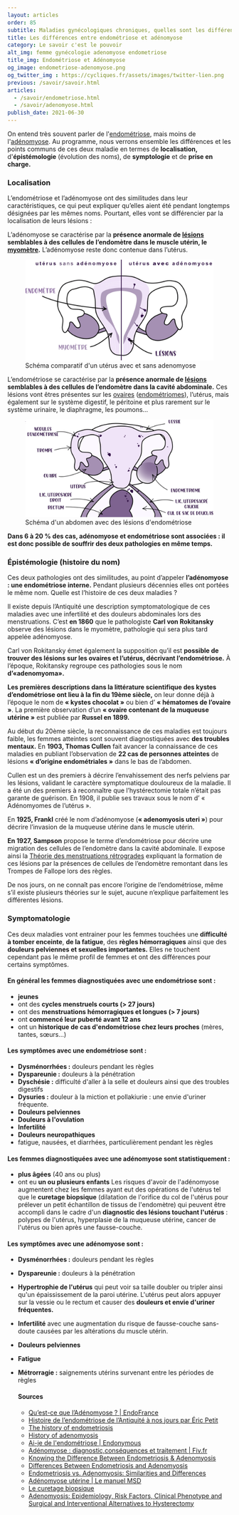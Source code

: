 ```yaml
---
layout: articles
order: 85
subtitle: Maladies gynécologiques chroniques, quelles sont les différences entre ces deux maladies ?
title: Les différences entre endométriose et adénomyose
category: Le savoir c'est le pouvoir
alt_img: femme gynécologie adenomyose endometriose
title_img: Endométriose et Adénomyose
og_image: endometriose-adenomyose.png
og_twitter_img : https://cycliques.fr/assets/images/twitter-lien.png
previous: /savoir/savoir.html
articles:
  - /savoir/endometriose.html
  - /savoir/adenomyose.html
publish_date: 2021-06-30
---
```

On entend très souvent parler de l'[endométriose](/savoir/endometriose.html), mais moins de l'[adénomyose](/savoir/adenomyose.html). Au programme, nous verrons ensemble les différences et les points communs de ces deux maladie en termes de **localisation,** d'**épistémologie** (évolution des noms), de **symptologie** et de **prise en charge.** 

### Localisation

L’endométriose et l’adénomyose ont des similitudes dans leur caractéristiques, ce qui peut expliquer qu’elles aient été pendant longtemps désignées par les mêmes noms. Pourtant, elles vont se différencier par la localisation de leurs lésions&nbsp;:

L’adénomyose se caractérise par la **présence anormale de [lésions](/endo-dico/lesions-endometriose.html) semblables à des cellules de l’endomètre dans le muscle utérin, le [myomètre](/endo-dico/myometre.html).** L’adénomyose reste donc contenue dans l’utérus.

<figure>
  <img src="/assets/images/schema/adenomyose.png" class="img-fluid" alt="schéma uterus adenomyose maladie gynécologique lésion endomètre myomètre" title="Schéma d'un utérus avec de l'adénomyose">
  <figcaption>Schéma comparatif d'un utérus avec et sans adenomyose</figcaption>
</figure>

L’endométriose se caractérise par la **présence anormale de [lésions](/endo-dico/lesions-endometriose.html) semblables à des cellules de l’endomètre dans la cavité abdominale.** Ces lésions vont êtres présentes sur les [ovaires](/endo-dico/ovaires.html) ([endométriomes](/endo-dico/endometriome.html)), l’utérus,  mais également sur le système digestif, le péritoine et plus rarement sur le système urinaire, le diaphragme, les poumons…

<figure>
  <img src="/assets/images/schema/endometriose-schema.png" class="img-fluid" alt="schéma uterus endometriose maladie gynécologique lésion abdomen femme" title="Schéma d'un abdomen avec de l'endométriose">
  <figcaption>Schéma d'un abdomen avec des lésions d'endométriose</figcaption>
</figure>

**Dans 6 à 20 % des cas, adénomyose et endométriose sont associées : il est donc possible de souffrir des deux pathologies en même temps.**

### Épistémologie (histoire du nom)

Ces deux pathologies ont des similitudes, au point d’appeler **l’adénomyose : une endométriose interne.** Pendant plusieurs décennies elles ont portées le même nom. Quelle est l’histoire de ces deux maladies ?

Il existe depuis l’Antiquité une description symptomatologique de ces maladies avec une infertilité et des douleurs abdominales lors des menstruations. C’est **en 1860** que le pathologiste **Carl von Rokitansky** observe des lésions dans le myomètre, pathologie qui sera plus tard appelée adénomyose.

Carl von Rokitansky émet également la supposition qu’il est **possible de trouver des lésions sur les ovaires et l’utérus, décrivant l’endométriose.** À l’époque, Rokitansky regroupe ces pathologies sous le nom **d’«adenomyoma».**

**Les premières descriptions dans la littérature scientifique des kystes d’endométriose ont lieu à la fin du 19ème siècle,** on leur donne déjà à l’époque le nom de **« kystes chocolat »** ou bien d’ **« hématomes de l’ovaire »**. La première observation d’un **« ovaire contenant de la muqueuse utérine »** est publiée par **Russel en 1899.**

Au début du 20ème siècle, la reconnaissance de ces maladies est toujours faible, les femmes atteintes sont souvent diagnostiquées avec **des troubles mentaux.** En **1903, Thomas Cullen** fait avancer la connaissance de ces maladies en publiant l’observation de **22 cas de personnes atteintes** de lésions **« d’origine endométriales »** dans le bas de l’abdomen.

Cullen est un des premiers à décrire l’envahissement des nerfs pelviens par les lésions, validant le caractère symptomatique douloureux de la maladie. Il a été un des premiers à reconnaître que l’hystérectomie totale n’était pas garante de guérison. En 1908, il publie ses travaux sous le nom d’ « Adénomyomes de l’utérus ».

En **1925, Frankl** créé le nom d’adénomyose (**« adenomyosis uteri »**) pour décrire l’invasion de la muqueuse utérine dans le muscle utérin.

**En 1927, Sampson** propose le terme d’endométriose pour décrire une migration des cellules de l’endomètre dans la cavité abdominale. Il expose ainsi la [Théorie des menstruations rétrogrades](/savoir/theories.html) expliquant la formation de ces lésions par la présences de cellules de l’endomètre remontant dans les Trompes de Fallope lors des règles.

De nos jours, on ne connaît pas encore l’origine de l’endométriose, même s’il existe plusieurs théories sur le sujet, aucune n’explique parfaitement les différentes lésions.

### Symptomatologie

Ces deux maladies vont entrainer pour les femmes touchées une **difficulté à tomber enceinte**, **de la fatigue**, des **règles hémorragiques** ainsi que des **douleurs pelviennes et sexuelles importantes.**
Elles ne touchent cependant pas le même profil de femmes et ont des différences pour certains symptômes.

#### En général les femmes diagnostiquées avec une endométriose sont :
- **jeunes**
- ont des **cycles menstruels courts (> 27 jours)**
- ont des **menstruations hémorragiques et longues (> 7 jours)**
- ont **commencé leur puberté avant 12 ans**
- ont un **historique de cas d'endométriose chez leurs proches** (mères, tantes, sœurs…)

#### Les symptômes avec une endométriose sont :
- **Dysménorrhées :** douleurs pendant les règles
- **Dyspareunie :** douleurs à la pénétration
- **Dyschésie :** difficulté d'aller à la selle et douleurs ainsi que des troubles digestifs
- **Dysuries :** douleur à la miction et pollakiurie : une envie d'uriner fréquente.
- **Douleurs pelviennes**
- **Douleurs à l'ovulation**
- **Infertilité**
- **Douleurs neuropathiques**
- fatigue, nausées, et diarrhées, particulièrement pendant les règles

#### Les femmes diagnostiquées avec une adénomyose sont statistiquement :
- **plus âgées** (40 ans ou plus)
- ont eu **un ou plusieurs enfants**
Les risques d'avoir de l'adénomyose augmentent chez les femmes ayant eut des opérations de l'utérus tel que le **curetage biopsique** (dilatation de l'orifice du col de l'utérus pour prélever un petit échantillon de tissus de l'endomètre) qui peuvent être accompli dans le cadre d'un **diagnostic des lésions touchant l'utérus** : polypes de l'utérus, hyperplasie de la muqueuse utérine, cancer de l'utérus ou bien après une fausse-couche.

#### Les symptômes avec une adénomyose sont :
- **Dysménorrhées :** douleurs pendant les règles
- **Dyspareunie :** douleurs à la pénétration
- **Hypertrophie de l'utérus** qui peut voir sa taille doubler ou tripler ainsi qu'un épaississement de la paroi utérine. L'utérus peut alors appuyer sur la vessie ou le rectum et causer des **douleurs et envie d'uriner fréquentes.**
- **Infertilité** avec une augmentation du risque de fausse-couche sans-doute causées par les altérations du muscle utérin.
- **Douleurs pelviennes**
- **Fatigue**
- **Métrorragie :** saignements utérins survenant entre les périodes de règles

  <h4>Sources</h4>
  <ul class="ul-list">
    <li class="list"><a href="https://www.endofrance.org/la-maladie-endometriose/adenomyose-endometriose/">Qu’est-ce que l’Adénomyose ? | EndoFrance</a></li>
    <li class="list"><a href="https://www.em-consulte.com/article/1048557/histoire-de-l-endometriose-de-l-antiquite-a-nos-jo">Histoire de l’endométriose de l’Antiquité à nos jours par Éric Petit</a></li>
    <li class="list"><a href="https://pubmed.ncbi.nlm.nih.gov/24853333/">The history of endometriosis</a></li>
    <li class="list"><a href="https://pubmed.ncbi.nlm.nih.gov/16515887/">History of adenomyosis</a></li>
    <li class="list"><a href="https://endonymous.fr/article/l-endometriose-symptomes.html">Ai-je de l'endométriose | Endonymous</a></li>
    <li class="list"><a href="https://www.fiv.fr/adenomyose-pma-fiv/">Adénomyose : diagnostic,conséquences et traitement | Fiv.fr</a></li>
    <li class="list"><a href="https://womenspavilionms.com/blogs/endometriosis/knowing-the-difference-between-endometriosis-adenomyosis/">Knowing the Difference Between Endometriosis & Adenomyosis</a></li>
    <li class="list"><a href="https://www.webmd.com/women/endometriosis/women-endometriosis-vs-adenomyosis">Differences Between Endometriosis and Adenomyosis</a></li>
    <li class="list"><a href="https://www.healthline.com/health/womens-health/adenomyosis-vs-endometriosis#causes">Endometriosis vs. Adenomyosis: Similarities and Differences</a></li>
    <li class="list"><a href="https://www.msdmanuals.com/fr/professional/gyn%C3%A9cologie-et-obst%C3%A9trique/divers-troubles-gyn%C3%A9cologiques/ad%C3%A9nomyose-ut%C3%A9rine">Adénomyose utérine | Le manuel MSD</a></li>
    <li class="list"><a href="https://www.chuliege.be/jcms/c2_17204682/fr/institut-de-cancerologie-arsene-burny/le-curetage-biopsique">Le curetage biopsique </a></li>
    <li class="list"><a href="https://www.ncbi.nlm.nih.gov/pmc/articles/PMC3859152/">Adenomyosis: Epidemiology, Risk Factors, Clinical Phenotype and Surgical and Interventional Alternatives to Hysterectomy</a></li>
  </ul>
